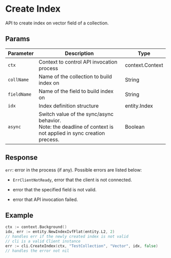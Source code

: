 # Create Index 

API to create index on vector field of a collection.

## Params

| Parameter    | Description                                                  | Type                     |
| ------------ | ------------------------------------------------------------ | ------------------------ |
| `ctx`        | Context to control API invocation process                    | context.Context          |
| `collName`   | Name of the collection to build index on                     | String                   |
| `fieldName`  | Name of the field to build index on                          | String                   |
| `idx`        | Index definition structure                                   | entity.Index             |
| `async`      | Switch value of the sync/async behavior. </br>Note: the deadline of context is not applied in sync creation precess. | Boolean |




## Response

`err`: error in the process (if any). Possible errors are listed below:

  - `ErrClientNotReady`, error that the client is not connected.

  - error that the specified field is not valid.
    
  - error that API invocation failed.

## Example

```go
ctx := context.Background()
idx, err := entity.NewIndexIvfFlat(entity.L2, 2)
// handles err if the newly created index is not valid
// cli is a valid Client instance
err := cli.CreateIndex(ctx, "TestCollection", "Vector", idx, false)
// handles the error not nil
```
